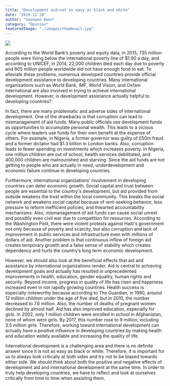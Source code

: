 ```yaml
---
title: "Development aid—not as easy as black and white"
date: "2019-11-28"
author: "Soonwoo Kwon"
category: "Opinion"
featuredImage: "./images/thumbnail.jpg"
---
```


![](/images/thumbnail.jpg)

According to the World Bank’s poverty and equity data, in 2015, 735 million people were living below the international poverty line of $1.90 a day, and according to UNICEF, in 2014, 22,000 children died each day due to poverty and 805 million people worldwide did not have enough food to eat. To alleviate these problems, numerous developed countries provide official development assistance to developing countries. Many international organizations such as World Bank, IMF, World Vision, and Oxfam International are also involved in trying to achieve international development. However, is development assistance actually helpful to developing countries?

In fact, there are many problematic and adverse sides of international development. One of the drawbacks is that corruption can lead to mismanagement of aid funds. Many public officials use development funds as opportunities to accumulate personal wealth. This leads to a vicious cycle where leaders use funds for their own benefit at the expense of others. For example, in Nigeria, a former governor was guilty of £50m fraud and a former dictator had $1.3 billion in London banks. Also, corruption leads to fewer spending on investments which increases poverty. In Nigeria, one million children are out of school, health services debilitated, and 400,000 children are malnourished and starving. Since the aid funds are not getting to people who are actually in need, underdevelopment and economic failure continue in developing countries.

Furthermore, international organizations’ involvement in developing countries can deter economic growth. Social capital and trust between people are essential to the country's development, but aid provided from outside weakens the trust within the local community. This breaks the social network and weakens social capital because of rent-seeking behavior, less pressure to reform inefficient policies, and thwarted accountability mechanisms. Also, mismanagement of aid funds can cause social unrest and possibly even civil war due to competition for resources. According to the Washington Post, there were violent protests against Haiti's government not only because of poverty and scarcity, but also corruption and lack of improvement in public services and infrastructure even with millions of dollars of aid. Another problem is that continuous inflow of foreign aid creates temporary growth and a false sense of stability which creates dependency and hurts the country’s long term economic development.

However, we should also look at the beneficial effects that aid and assistance by international organizations render. Aid is central to achieving development goals and actually has resulted in unprecedented improvements in health, education, gender equality, human rights and security. Beyond income, progress in quality of life has risen and happiness increased even in not rapidly growing countries. Health success is especially noteworthy because according to The Guardian, in 1990, around 12 million children under the age of five died, but in 2010, the number decreased to 7.6 million. Also, the number of deaths of pregnant women declined by almost half. Aid has also improved education, especially for girls. In 2002, only 1 million children were enrolled in school in Afghanistan, none of whom were girls. By 2017, this number rose to 9 million, including 3.5 million girls. Therefore, working toward international development can actually have a positive influence in developing countries by making health and education widely available and increasing the quality of life.

International development is a challenging area and there is no definite answer since it is not as easy as black or white. Therefore, it is important for us to always look critically at both sides and try not to be biased towards either side. We should think about both the positive and negative effects of development aid and international development at the same time. In order to truly help developing countries, we have to reflect and look at ourselves critically from time to time when assisting them.
